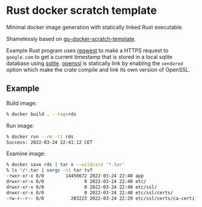 # Rust docker scratch template

Minimal docker image generation with statically linked Rust executable.

Shamelessly based on
[go-docker-scratch-template](https://github.com/jbro/go-docker-scratch-template).

Example Rust program uses [reqwest](https://crates.io/crates/reqwest) to make a
HTTPS request to `google.com` to get a current timestamp that is stored in a
local sqlite database using [sqlite](https://crates.io/crates/sqlite).
[openssl](https://crates.io/crates/openssl) is statically link by enabling the
`vendored` option which make the crate compile and link its own version of
OpenSSL.

## Example

Build image:

```sh
% docker build . --tag=rds
```

Run image:

```sh
% docker run --rm -ti rds
Success: 2022-03-24 22:41:12 CET
```

Examine image:

```sh
% docker save rds | tar x --wildcard '*.tar'
% ls */*.tar | xargs -n1 tar tvf
-rwxr-xr-x 0/0        14456672 2022-03-24 22:40 app
drwxr-xr-x 0/0               0 2022-03-24 22:40 etc/
drwxr-xr-x 0/0               0 2022-03-24 22:40 etc/ssl/
drwxr-xr-x 0/0               0 2022-03-24 22:40 etc/ssl/certs/
-rw-r--r-- 0/0          203223 2022-03-24 22:29 etc/ssl/certs/ca-certificates.crt
